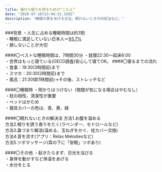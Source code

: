 ```yaml
---
title: 優れた眠りを得るための“こたえ”
date: "2020-07-16T23:40:32.169Z"
description: "睡眠の質をあげる方法、眠れないときの対処法など。"
---
```


###背景
・人生に占める睡眠時間は約3割  
・睡眠に満足していない日本人＝[93.7%](https://www.fujiiryoki.co.jp/company/news/news2/n132.html)   
・損しないことが大切  

####〇ベストな睡眠時間は、7時間30分
・就寝22:30～起床6:00    
・世界はもっと寝ている(OECD調査)安心して寝てOK。
####〇寝るまでの流れ
・食事：19:30(3時間前)まで  
・スマホ：20:30(2時間前)まで  
・風呂：21:30頃(1時間前)→その後、ストレッチなど  

####〇睡眠時
・明かりはつけない（暗闇が気になる場合はやむなし）  
・枕の相性、清潔性が重要  
・ベッドはかため  
・寝具カバーの色は、青、黄、緑  

####〇眠れないときの解決法
方法1.お腹を温める  
方法2.眠りを誘う香りをたく(ラベンダー、セドロールなど)  
方法3.鼻づまり解消(温める、玉ねぎをかぐ、枕カバー交換)  
方法4.音を流す(アプリ：Relax Melodiesなど)  
方法5.ツボマッサージ(耳の下に「安眠」ツボあり) 

####〇その他
・起きたらまず、日光を浴びる  
・身体を動かすなど体温をあげる  
・水分をとる  

